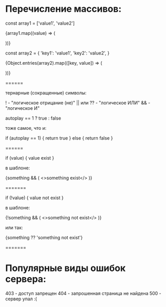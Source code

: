 # Перечисление массивов:

const array1 = ['value1', 'value2']

{array1.map((value) => (

))}

const array2 = {
'key1': 'value1',
'key2': 'value2',
}

{Object.entries(array2).map(([key, value]) => (

))}

======

тернарные (сокращенные) символы:

! - "логическое отрицание (не)"
|| или ?? - "логическое ИЛИ"
&& - "логическое И"

autoplay == 1 ? true : false

тоже самое, что и:

if (autoplay == 1) {
return true
} else {
return false
}

======

if (value) {
value exist
}

в шаблоне:

{something && (
<>something exist</>
)}

=======

if (!value) {
value not exist
}

в шаблоне:

{!something && (
<>something not exist</>
)}

или так:

{something ?? 'something not exist'}

=======

# Популярные виды ошибок сервера:
403 - доступ запрещен
404 - запрошенная страница не найдена
500 - сервер упал :(